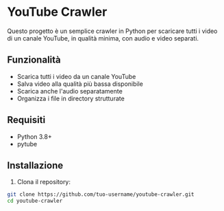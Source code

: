 # YouTube Crawler

Questo progetto è un semplice crawler in Python per scaricare tutti i video di un canale YouTube, in qualità minima, con audio e video separati.

## Funzionalità

- Scarica tutti i video da un canale YouTube
- Salva video alla qualità più bassa disponibile
- Scarica anche l'audio separatamente
- Organizza i file in directory strutturate

## Requisiti

- Python 3.8+
- pytube

## Installazione

1. Clona il repository:

```bash
git clone https://github.com/tuo-username/youtube-crawler.git
cd youtube-crawler